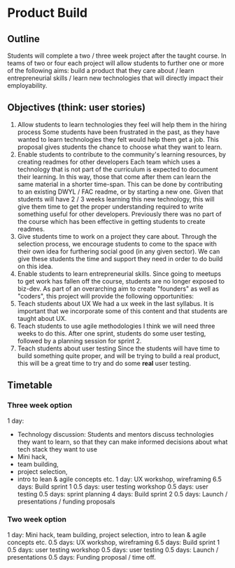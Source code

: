 # Product Build

## Outline

Students will complete a two / three week project after the taught course. In teams of two or four each project will allow students to further one or more of the following aims: build a product that they care about / learn entrepreneurial skills / learn new technologies that will directly impact their employability.

## Objectives (think: user stories)
  1. Allow students to learn technologies they feel will help them in the hiring process Some students have been frustrated in the past, as they have wanted to learn technologies they felt would help them get a job. This proposal gives students the chance to choose what they want to learn.
  2. Enable students to contribute to the community's learning resources, by creating readmes for other developers Each team which uses a technology that is not part of the curriculum is expected to document their learning. In this way, those that come after them can learn the same material in a shorter time-span. This can be done by contributing to an existing DWYL / FAC readme, or by starting a new one. Given that students will have 2 / 3 weeks learning this new technology, this will give them time to get the proper understanding required to write something useful for other developers. Previously there was no part of the course which has been effective in getting students to create readmes.
  3. Give students time to work on a project they care about. Through the selection process, we encourage students to come to the space with their own idea for furthering social good (in any given sector). We can give these students the time and support they need in order to do build on this idea.
  4. Enable students to learn entrepreneurial skills. Since going to meetups to get work has fallen off the course, students are no longer exposed to biz-dev. As part of an overarching aim to create "founders" as well as "coders", this project will provide the following opportunities:
  5. Teach students about UX We had a ux week in the last syllabus. It is important that we incorporate some of this content and that students are taught about UX.
  6. Teach students to use agile methodologies I think we will need three weeks to do this. After one sprint, students do some user testing, followed by a planning session for sprint 2.
  7. Teach students about user testing Since the students will have time to build something quite proper, and will be trying to build a real product, this will be a great time to try and do some **real** user testing.

## Timetable
### Three week option

1 day:
  - Technology discussion: Students and mentors discuss technologies they want to learn, so that they can make informed decisions about what tech stack they want to use
  - Mini hack,
  - team building,
  - project selection,
  - intro to lean & agile concepts etc.
1 day: UX workshop, wireframing
6.5 days: Build sprint 1
0.5 days: user testing workshop
0.5 days: user testing
0.5 days: sprint planning
4 days: Build sprint 2
0.5 days: Launch / presentations / funding proposals

### Two week option

1 day: Mini hack, team building, project selection, intro to lean & agile concepts etc.
0.5 days: UX workshop, wireframing
6.5 days: Build sprint 1
0.5 days: user testing workshop
0.5 days: user testing
0.5 days: Launch / presentations
0.5 days: Funding proposal / time off.
